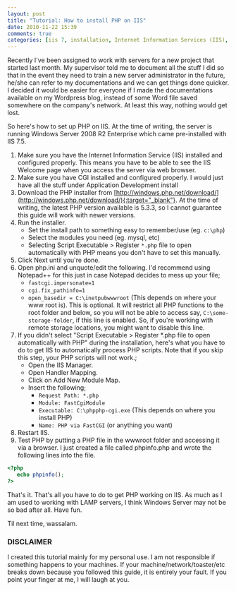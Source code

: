 ```yaml
---
layout: post
title: "Tutorial: How to install PHP on IIS"
date: 2010-11-22 15:39
comments: true
categories: [iis 7, installation, Internet Information Services (IIS), PHP, php, Programming, Tutorials, Windows Server, windows server]
---
```

Recently I've been assigned to work with servers for a new project that started last month. My supervisor told me to document all the stuff I did so that in the event they need to train a new server administrator in the future, he/she can refer to my documentations and we can get things done quicker. I decided it would be easier for everyone if I made the documentations available on my Wordpress blog, instead of some Word file saved somewhere on the company's network. At least this way, nothing would get lost.

<!--more-->

So here's how to set up PHP on IIS. At the time of writing, the server is running Windows Server 2008 R2 Enterprise which came pre-installed with IIS 7.5.

1. Make sure you have the Internet Information Service (IIS) installed and configured properly. This means you have to be able to see the IIS Welcome page when you access the server via web browser.
2. Make sure you have CGI installed and configured properly. I would just have all the stuff under Application Development install
3. Download the PHP installer from [http://windows.php.net/download/](http://windows.php.net/download/){:target="_blank"}. At the time of writing, the latest PHP version available is 5.3.3, so I cannot guarantee this guide will work with newer versions.
4. Run the installer.
	* Set the install path to something easy to remember/use (eg. `c:\php`)
	* Select the modules you need (eg. mysql, etc)
	* Selecting Script Executable > Register `*.php` file to open automatically with PHP means you don't have to set this manually.
5. Click Next until you're done.
6. Open php.ini and unquote/edit the following. I'd recommend using Notepad++ for this just in case Notepad decides to mess up your file;
	* `fastcgi.impersonate=1`
	* `cgi.fix_pathinfo=1`
	* `open_basedir = C:\inetpubwwwroot` (This depends on where your www root is). This is optional. It will restrict all PHP functions to the root folder and below, so you will not be able to access say, `C:\some-storage-folder`, if this line is enabled. So, if you're working with remote storage locations, you might want to disable this line.
7. If you didn't select "Script Executable > Register *.php file to open automatically with PHP" during the installation, here's what you have to do to get IIS to automatically process PHP scripts. Note that if you skip this step, your PHP scripts will not work.;
	* Open the IIS Manager.
	* Open Handler Mapping.
	* Click on Add New Module Map.
	* Insert the following;
		* `Request Path: *.php`
		* `Module: FastCgiModule`
		* `Executable: C:\phpphp-cgi.exe` (This depends on where you install PHP)
		* `Name: PHP via FastCGI` (or anything you want)
8. Restart IIS.
9. Test PHP by putting a PHP file in the wwwroot folder and accessing it via a browser. I just created a file called phpinfo.php and wrote the following lines into the file.

```php
<?php
   echo phpinfo();
?>
```

That's it. That's all you have to do to get PHP working on IIS. As much as I am used to working with LAMP servers, I think Windows Server may not be so bad after all. Have fun.

Til next time, wassalam.

### DISCLAIMER ###

I created this tutorial mainly for my personal use. I am not responsible if something happens to your machines. If your machine/network/toaster/etc breaks down because you followed this guide, it is entirely your fault. If you point your finger at me, I will laugh at you.
